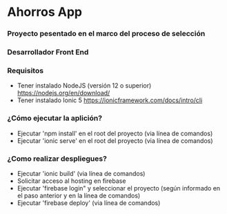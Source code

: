 # Ahorros App
### Proyecto pesentado en el marco del proceso de selección
### Desarrollador Front End

### Requisitos

* Tener instalado NodeJS (versión 12 o superior) https://nodejs.org/en/download/
* Tener instalado Ionic 5 https://ionicframework.com/docs/intro/cli

### ¿Cómo ejecutar la aplición?

* Ejecutar 'npm install' en el root del proyecto (via línea de comandos)
* Ejecutar 'ionic serve' en el root del proyecto (via línea de comandos)

### ¿Como realizar despliegues?

* Ejecutar 'ionic build' (via línea de comandos)
* Solicitar acceso al hosting en firebase
* Ejecutar 'firebase login" y seleccionar el proyecto (según informado en el paso anterior y en la línea de comandos)
* Ejecutar 'firebase deploy' (via línea de comandos)


